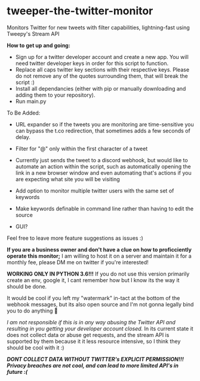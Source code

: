 # tweeper-the-twitter-monitor
Monitors Twitter for new tweets with filter capabilities, lightning-fast using Tweepy's Stream API

**How to get up and going:**

 - Sign up for a twitter developer account and create a new app. You will need twitter developer keys in order for this script to function.
 - Replace all caps twitter key sections with their respective keys. Please do not remove any of the quotes surrounding them, that will break the script :)
 - Install all dependancies (either with pip or manually downloading and adding them to your repository).
 - Run main.py

To Be Added:
 - URL expander so if the tweets you are monitoring are time-sensitive you can bypass the t.co redirection, that sometimes adds a few seconds of delay.
  
 - Filter for "@" only within the first character of a tweet
 
 - Currently just sends the tweet to a discord webhook, but would like to automate an action within the script, such as automatically opening the link in a new browser window and even automating that's actions if you are expecting what site you will be visiting
 
 - Add option to monitor multiple twitter users with the same set of keywords
 
 - Make keywords definable in command line rather than having to edit the source
 
 - GUI?

Feel free to leave more feature suggestions as issues :)

**If you are a business owner and don't have a clue on how to proficciently operate this monitor;** I am willing to host it on a server and maintain it for a monthly fee, please DM me on twitter if you're interested!

**WORKING ONLY IN PYTHON 3.6!!!** If you do not use this version primarily create an env, google it, I cant remember how but I know its the way it should be done.

It would be cool if you left my "watermark" in-tact at the bottom of the webhook messages, but its also open source and I'm not gonna legally bind you to do anything :shrug:

*I am not responsible if this is in any way abusing the Twitter API and resulting in you getting your developer account closed.* In its current state it does not collect data or abuse get requests, and the stream API is supported by them because it it less resource intensive, so I think they should be cool with it :) 

***DONT COLLECT DATA WITHOUT TWITTER's EXPLICIT PERMISSION!!! Privacy breaches are not cool, and can lead to more limited API's in future :(***
